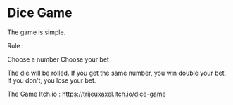 # Dice Game 
    
The game is simple. 

Rule :  

Choose a number 
Choose your bet 

The die will be rolled. If you get the same number, you win double your bet. If you don't, you lose your bet.   

The Game Itch.io : https://trijeuxaxel.itch.io/dice-game